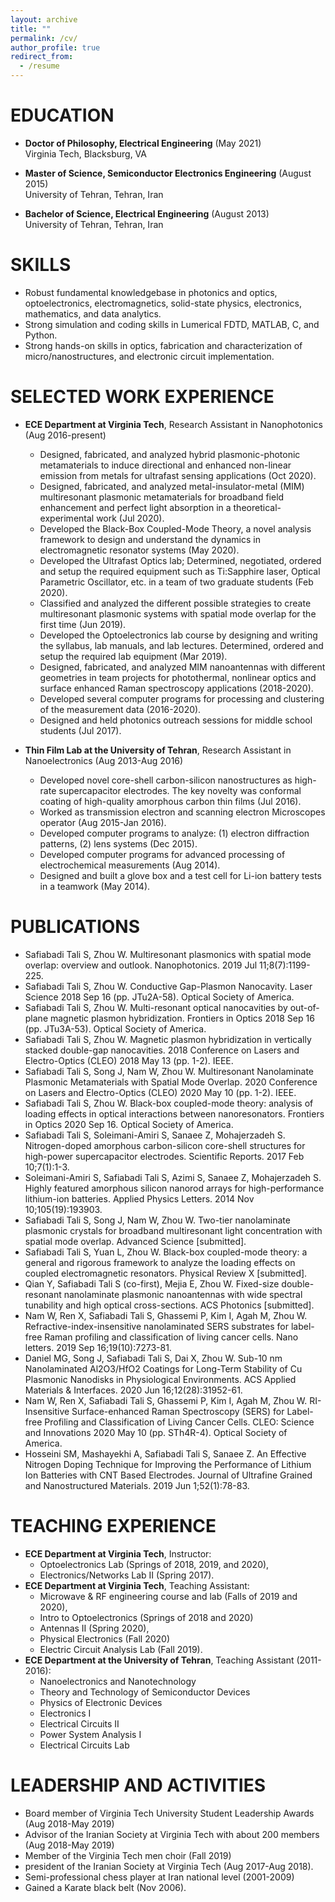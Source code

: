```yaml
---
layout: archive
title: ""
permalink: /cv/
author_profile: true
redirect_from:
  - /resume
---
```


EDUCATION
======
* **Doctor of Philosophy, Electrical Engineering** (May 2021)\
      Virginia Tech, Blacksburg, VA
      
* **Master of Science, Semiconductor Electronics Engineering** (August 2015)\
      University of Tehran, Tehran, Iran
      
* **Bachelor of Science, Electrical Engineering** (August 2013)\
      University of Tehran, Tehran, Iran
      <br/>

SKILLS
======
* Robust fundamental knowledgebase in photonics and optics, optoelectronics, electromagnetics, solid-state physics, electronics, mathematics, and data analytics.
* Strong simulation and coding skills in Lumerical FDTD, MATLAB, C, and Python.
* Strong hands-on skills in optics, fabrication and characterization of micro/nanostructures, and electronic circuit implementation.
  
SELECTED WORK EXPERIENCE
======
* **ECE Department at Virginia Tech**, Research Assistant in Nanophotonics (Aug 2016-present)
  *	Designed, fabricated, and analyzed hybrid plasmonic-photonic metamaterials to induce directional and enhanced non-linear emission from metals for ultrafast sensing applications (Oct 2020). 
  * Designed, fabricated, and analyzed metal-insulator-metal (MIM) multiresonant plasmonic metamaterials for broadband field enhancement and perfect light absorption in a theoretical-experimental work (Jul 2020). 
  * Developed the Black-Box Coupled-Mode Theory, a novel analysis framework to design and understand the dynamics in electromagnetic resonator systems (May 2020).
  * Developed the Ultrafast Optics lab; Determined, negotiated, ordered and setup the required equipment such as Ti:Sapphire laser, Optical Parametric Oscillator, etc. in a team of two graduate students (Feb 2020).
  *	Classified and analyzed the different possible strategies to create multiresonant plasmonic systems with spatial mode overlap for the first time (Jun 2019).
  *	Developed the Optoelectronics lab course by designing and writing the syllabus, lab manuals, and lab lectures. Determined, ordered and setup the required lab equipment (Mar 2019). 
  *	Designed, fabricated, and analyzed MIM nanoantennas with different geometries in team projects for photothermal, nonlinear optics and surface enhanced Raman spectroscopy applications (2018-2020).
  *	Developed several computer programs for processing and clustering of the measurement data (2016-2020).
  *	Designed and held photonics outreach sessions for middle school students (Jul 2017).

* **Thin Film Lab at the University of Tehran**, Research Assistant in Nanoelectronics (Aug 2013-Aug 2016)
  *	Developed novel core-shell carbon-silicon nanostructures as high-rate supercapacitor electrodes. The key novelty was conformal coating of high-quality amorphous carbon thin films (Jul 2016).
  *	Worked as transmission electron and scanning electron Microscopes operator (Aug 2015-Jan 2016).
  *	Developed computer programs to analyze: (1) electron diffraction patterns, (2) lens systems (Dec 2015).
  *	Developed computer programs for advanced processing of electrochemical measurements (Aug 2014).
  *	Designed and built a glove box and a test cell for Li-ion battery tests in a teamwork (May 2014).


PUBLICATIONS
======
*	Safiabadi Tali S, Zhou W. Multiresonant plasmonics with spatial mode overlap: overview and outlook. Nanophotonics. 2019 Jul 11;8(7):1199-225.
*	Safiabadi Tali S, Zhou W. Conductive Gap-Plasmon Nanocavity. Laser Science 2018 Sep 16 (pp. JTu2A-58). Optical Society of America.
*	Safiabadi Tali S, Zhou W. Multi-resonant optical nanocavities by out-of-plane magnetic plasmon hybridization. Frontiers in Optics 2018 Sep 16 (pp. JTu3A-53). Optical Society of America.
*	Safiabadi Tali S, Zhou W. Magnetic plasmon hybridization in vertically stacked double-gap nanocavities. 2018 Conference on Lasers and Electro-Optics (CLEO) 2018 May 13 (pp. 1-2). IEEE.
*	Safiabadi Tali S, Song J, Nam W, Zhou W. Multiresonant Nanolaminate Plasmonic Metamaterials with Spatial Mode Overlap. 2020 Conference on Lasers and Electro-Optics (CLEO) 2020 May 10 (pp. 1-2). IEEE.
*	Safiabadi Tali S, Zhou W. Black-box coupled-mode theory: analysis of loading effects in optical interactions between nanoresonators. Frontiers in Optics 2020 Sep 16. Optical Society of America.
*	Safiabadi Tali S, Soleimani-Amiri S, Sanaee Z, Mohajerzadeh S. Nitrogen-doped amorphous carbon-silicon core-shell structures for high-power supercapacitor electrodes. Scientific Reports. 2017 Feb 10;7(1):1-3.
*	Soleimani-Amiri S, Safiabadi Tali S, Azimi S, Sanaee Z, Mohajerzadeh S. Highly featured amorphous silicon nanorod arrays for high-performance lithium-ion batteries. Applied Physics Letters. 2014 Nov 10;105(19):193903.
*	Safiabadi Tali S, Song J, Nam W, Zhou W. Two-tier nanolaminate plasmonic crystals for broadband multiresonant light concentration with spatial mode overlap. Advanced Science [submitted].
*	Safiabadi Tali S, Yuan L, Zhou W. Black-box coupled-mode theory: a general and rigorous framework to analyze the loading effects on coupled electromagnetic resonators. Physical Review X [submitted].
*	Qian Y, Safiabadi Tali S (co-first), Mejia E, Zhou W. Fixed-size double-resonant nanolaminate plasmonic nanoantennas with wide spectral tunability and high optical cross-sections. ACS Photonics [submitted].
*	Nam W, Ren X, Safiabadi Tali S, Ghassemi P, Kim I, Agah M, Zhou W. Refractive-index-insensitive nanolaminated SERS substrates for label-free Raman profiling and classification of living cancer cells. Nano letters. 2019 Sep 16;19(10):7273-81.
*	Daniel MG, Song J, Safiabadi Tali S, Dai X, Zhou W. Sub-10 nm Nanolaminated Al2O3/HfO2 Coatings for Long-Term Stability of Cu Plasmonic Nanodisks in Physiological Environments. ACS Applied Materials & Interfaces. 2020 Jun 16;12(28):31952-61.
*	Nam W, Ren X, Safiabadi Tali S, Ghassemi P, Kim I, Agah M, Zhou W. RI-Insensitive Surface-enhanced Raman Spectroscopy (SERS) for Label-free Profiling and Classification of Living Cancer Cells. CLEO: Science and Innovations 2020 May 10 (pp. STh4R-4). Optical Society of America.
*	Hosseini SM, Mashayekhi A, Safiabadi Tali S, Sanaee Z. An Effective Nitrogen Doping Technique for Improving the Performance of Lithium Ion Batteries with CNT Based Electrodes. Journal of Ultrafine Grained and Nanostructured Materials. 2019 Jun 1;52(1):78-83.


TEACHING EXPERIENCE
======
* **ECE Department at Virginia Tech**, Instructor:
  * Optoelectronics Lab (Springs of 2018, 2019, and 2020), 
  * Electronics/Networks Lab II (Spring 2017).
* **ECE Department at Virginia Tech**, Teaching Assistant:
  * Microwave & RF engineering course and lab (Falls of 2019 and 2020), 
  * Intro to Optoelectronics (Springs of 2018 and 2020)
  * Antennas II (Spring 2020), 
  * Physical Electronics (Fall 2020)
  * Electric Circuit Analysis Lab (Fall 2019).
* **ECE Department at the University of Tehran**, Teaching Assistant (2011-2016):
  * Nanoelectronics and Nanotechnology
  * Theory and Technology of Semiconductor Devices
  * Physics of Electronic Devices
  * Electronics I
  * Electrical Circuits II
  * Power System Analysis I
  * Electrical Circuits Lab
  
LEADERSHIP AND ACTIVITIES
======
* Board member of Virginia Tech University Student Leadership Awards (Aug 2018-May 2019)
* Advisor of the Iranian Society at Virginia Tech with about 200 members (Aug 2018-May 2019)
* Member of the Virginia Tech men choir (Fall 2019)
* president of the Iranian Society at Virginia Tech (Aug 2017-Aug 2018).
*	Semi-professional chess player at Iran national level (2001-2009)
* Gained a Karate black belt (Nov 2006).
 

